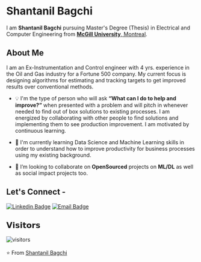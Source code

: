 # Shantanil Bagchi
<!--![](https://github.com/abhishekapk/abhishek.apk/blob/master/cover_intro.gif)-->

<!--### <img src="https://github.com/abhishekapk/abhishekapk/blob/master/Assests/Hi.gif" width="29px"> Hello world!&nbsp;<img src="https://github.com/abhishekapk/abhishekapk/blob/master/Assests/Earth.gif" width="24px">-->

I am **Shantanil Bagchi** pursuing Master's Degree (Thesis) in Electrical and Computer Engineering from <a href="https://www.mcgill.ca//"> <b>McGill University</b>, Montreal</a>.

## About Me

I am an Ex-Instrumentation and Control engineer with 4 yrs. experience in the Oil and Gas industry for a Fortune 500 company. My current focus is designing algorithms for estimating and tracking targets to get improved results over conventional methods. 

- 💡 I'm the type of person who will ask **“What can I do to help and improve?”** when presented with a problem and will pitch in whenever needed to find out of box solutions to existing processes. I am energized by collaborating with other people to find solutions and implementing them to see production improvement. I am motivated by continuous learning.

- 🌱 I'm currently learning Data Science and Machine Learning skills in order to understand how to improve productivity for business processes using my existing background.

- 🔭 I’m looking to collaborate on **OpenSourced** projects on **ML/DL** as well as social impact projects too.

## Let's Connect -

[![Linkedin Badge](https://img.shields.io/badge/-Shantanil-blue?style=flat-square&logo=Linkedin&logoColor=white&link=https://www.linkedin.com/in/shantanilbagchi/)](https://www.linkedin.com/in/shantanilbagchi/) 
[![Email Badge](https://img.shields.io/badge/-shantanil.bagchi@mail.mcgill.ca-c14438?style=flat-square&logo=Gmail&logoColor=white&link=mailto:shantanil.bagchi@mail.mcgill.ca)](mailto:shantanil.bagchi@mail.mcgill.ca)
<!--[![Medium Badge](https://img.shields.io/badge/-@abhishekapk-03a57a?style=flat-square&labelColor=000000&logo=Medium&link=https://medium.com/@abhishekapk)](https://medium.com/@abhishekapk)
[![Gmail Badge](https://img.shields.io/badge/-abhishekgupta.ggu@gmail.com-c14438?style=flat-square&logo=Gmail&logoColor=white&link=mailto:abhishekgupta.ggu@gmail.com)](mailto:abhishekgupta.ggu@gmail.com)-->

## 𝗩𝗶𝘀𝗶𝘁𝗼𝗿𝘀

![visitors](https://komarev.com/ghpvc/?username=Shantanilapk)
<br><br>
⭐ From [Shantanil Bagchi](https://github.com/ShantanilBagchi)
